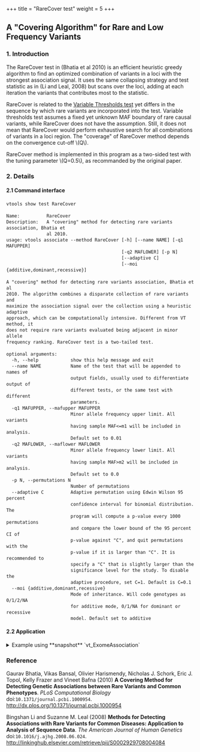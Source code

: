 
+++
title = "RareCover test"
weight = 5
+++



## A "Covering Algorithm" for Rare and Low Frequency Variants  

### 1. Introduction

The RareCover test in (Bhatia et al 2010) is an efficient heuristic greedy algorithm to find an optimized combination of variants in a loci with the strongest association signal. It uses the same collapsing strategy and test statistic as in (Li and Leal, 2008) but scans over the loci, adding at each iteration the variants that contributes most to the statistic. 

RareCover is related to the [Variable Thresholds test][1] yet differs in the sequence by which rare variants are incorporated into the test. Variable thresholds test assumes a fixed yet unknown MAF boundary of rare causal variants, while RareCover does not have the assumption. Still, it does not mean that RareCover would perform exhaustive search for all combinations of variants in a loci region. The "coverage" of RareCover method depends on the convergence cut-off \\(Q\\). 

RareCover method is implemented in this program as a two-sided test with the tuning parameter \\(Q=0.5\\), as recommanded by the original paper. 



### 2. Details

#### 2.1 Command interface

    vtools show test RareCover

    Name:          RareCover
    Description:   A "covering" method for detecting rare variants association, Bhatia et
                   al 2010.
    usage: vtools associate --method RareCover [-h] [--name NAME] [-q1 MAFUPPER]
                                               [-q2 MAFLOWER] [-p N]
                                               [--adaptive C]
                                               [--moi {additive,dominant,recessive}]
    
    A "covering" method for detecting rare variants association, Bhatia et al
    2010. The algorithm combines a disparate collection of rare variants and
    maximize the association signal over the collection using a heuristic adaptive
    approach, which can be computationally intensive. Different from VT method, it
    does not require rare variants evaluated being adjacent in minor allele
    frequency ranking. RareCover test is a two-tailed test.
    
    optional arguments:
      -h, --help            show this help message and exit
      --name NAME           Name of the test that will be appended to names of
                            output fields, usually used to differentiate output of
                            different tests, or the same test with different
                            parameters.
      -q1 MAFUPPER, --mafupper MAFUPPER
                            Minor allele frequency upper limit. All variants
                            having sample MAF<=m1 will be included in analysis.
                            Default set to 0.01
      -q2 MAFLOWER, --maflower MAFLOWER
                            Minor allele frequency lower limit. All variants
                            having sample MAF>m2 will be included in analysis.
                            Default set to 0.0
      -p N, --permutations N
                            Number of permutations
      --adaptive C          Adaptive permutation using Edwin Wilson 95 percent
                            confidence interval for binomial distribution. The
                            program will compute a p-value every 1000 permutations
                            and compare the lower bound of the 95 percent CI of
                            p-value against "C", and quit permutations with the
                            p-value if it is larger than "C". It is recommended to
                            specify a "C" that is slightly larger than the
                            significance level for the study. To disable the
                            adaptive procedure, set C=1. Default is C=0.1
      --moi {additive,dominant,recessive}
                            Mode of inheritance. Will code genotypes as 0/1/2/NA
                            for additive mode, 0/1/NA for dominant or recessive
                            model. Default set to additive
    



#### 2.2 Application

<details><summary> Example using **snapshot** `vt_ExomeAssociation`</summary> 



    vtools associate rare status -m "RareCover --name RareCover -p 5000" --group_by name2 --to_\
    db rarecover -j8 > rarecover.txt
    
    INFO: 3180 samples are found
    INFO: 2632 groups are found
    INFO: Starting 8 processes to load genotypes
    Loading genotypes: 100% [=============================] 3,180 32.8/s in 00:01:36
    Testing for association: 100% [===============================] 2,632/591 6.0/s in 00:07:17
    INFO: Association tests on 2632 groups have completed. 591 failed.
    INFO: Using annotation DB rarecover in project test.
    INFO: Annotation database used to record results of association tests. Created on Wed, 30 Jan 2013 05:40:44
    



    vtools show fields | grep RareCover
    
    rarecover.sample_size_RareCover sample size
    rarecover.num_variants_RareCover number of variants in each group (adjusted for specified MAF
    rarecover.total_mac_RareCover total minor allele counts in a group (adjusted for MOI)
    rarecover.statistic_RareCover test statistic.
    rarecover.pvalue_RareCover   p-value
    rarecover.std_error_RareCover Empirical estimate of the standard deviation of statistic under the
    rarecover.num_permutations_RareCover number of permutations at which p-value is evaluated
    



    head rarecover.txt
    
    name2   sample_size_RareCover   num_variants_RareCover  total_mac_RareCover     statistic_RareCover     pvalue_RareCover        std_error_RareCover     num_permutations_RareCover
    ABCG5   3180    6       87      0.991364        0.911089        3.32099 1000
    ABCB10  3180    6       122     5.54768 0.28971 3.25502 1000
    ABHD1   3180    5       29      0.262705        0.901099        3.76918 1000
    AAMP    3180    3       35      1.3233  0.667333        2.09356 1000
    ABCD3   3180    3       42      0.394182        0.949051        2.33258 1000
    AADACL4 3180    5       138     4.82996 0.200799        2.82611 1000
    ABCB6   3180    7       151     1.26936 0.895105        3.0108  1000
    ABL2    3180    4       41      0.344182        0.947053        3.3311  1000
    ACAP3   3180    3       17      2.87639 0.277722        2.90011 1000
    

<img src = "rarecover.jpg" width = 50> 

</details>

### Reference

Gaurav Bhatia, Vikas Bansal, Olivier Harismendy, Nicholas J. Schork, Eric J. Topol, Kelly Frazer and Vineet Bafna (2010) **A Covering Method for Detecting Genetic Associations between Rare Variants and Common Phenotypes**. *PLoS Computational Biology* doi:`10.1371/journal.pcbi.1000954`. <http://dx.plos.org/10.1371/journal.pcbi.1000954> 

Bingshan Li and Suzanne M. Leal (2008) **Methods for Detecting Associations with Rare Variants for Common Diseases: Application to Analysis of Sequence Data**. *The American Journal of Human Genetics* doi:`10.1016/j.ajhg.2008.06.024`. <http://linkinghub.elsevier.com/retrieve/pii/S0002929708004084> 

 [1]:   /applications/association/single_gene/vt-test/